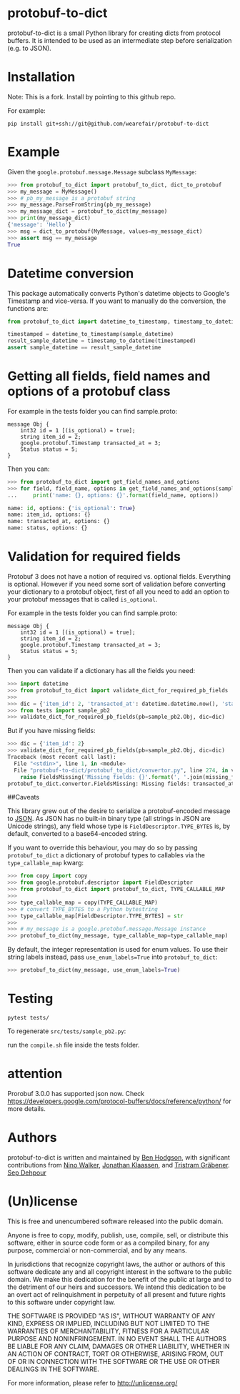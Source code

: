 # protobuf-to-dict

protobuf-to-dict is a small Python library for creating dicts from protocol
buffers. It is intended to be used as an intermediate step before
serialization (e.g. to JSON).

# Installation

Note: This is a fork. Install by pointing to this github repo.

For example:

`pip install git+ssh://git@github.com/wearefair/protobuf-to-dict`

# Example

Given the `google.protobuf.message.Message` subclass `MyMessage`:

```python
>>> from protobuf_to_dict import protobuf_to_dict, dict_to_protobuf
>>> my_message = MyMessage()
>>> # pb_my_message is a protobuf string
>>> my_message.ParseFromString(pb_my_message)
>>> my_message_dict = protobuf_to_dict(my_message)
>>> print(my_message_dict)
{'message': 'Hello'}
>>> msg = dict_to_protobuf(MyMessage, values=my_message_dict)
>>> assert msg == my_message
True
```

# Datetime conversion

This package automatically converts Python's datetime objects to Google's Timestamp and vice-versa.
If you want to manually do the conversion, the functions are:

```py
from protobuf_to_dict import datetime_to_timestamp, timestamp_to_datetime

timestamped = datetime_to_timestamp(sample_datetime)
result_sample_datetime = timestamp_to_datetime(timestamped)
assert sample_datetime == result_sample_datetime
```

# Getting all fields, field names and options of a protobuf class

For example in the tests folder you can find sample.proto:

```
message Obj {
    int32 id = 1 [(is_optional) = true];
    string item_id = 2;
    google.protobuf.Timestamp transacted_at = 3;
    Status status = 5;
}
```

Then you can:

```py
>>> from protobuf_to_dict import get_field_names_and_options
>>> for field, field_name, options in get_field_names_and_options(sample_pb2.Obj):
...     print('name: {}, options: {}'.format(field_name, options))

name: id, options: {'is_optional': True}
name: item_id, options: {}
name: transacted_at, options: {}
name: status, options: {}
```

# Validation for required fields

Protobuf 3 does not have a notion of required vs. optional fields. Everything is optional. However if you need some sort of validation before converting your dictionary to a protobuf object, first of all you need to add an option to your protobuf messages that is called `is_optional`.

For example in the tests folder you can find sample.proto:

```
message Obj {
    int32 id = 1 [(is_optional) = true];
    string item_id = 2;
    google.protobuf.Timestamp transacted_at = 3;
    Status status = 5;
}
```

Then you can validate if a dictionary has all the fields you need:

```py
>>> import datetime
>>> from protobuf_to_dict import validate_dict_for_required_pb_fields
>>>
>>> dic = {'item_id': 2, 'transacted_at': datetime.datetime.now(), 'status':0}
>>> from tests import sample_pb2
>>> validate_dict_for_required_pb_fields(pb=sample_pb2.Obj, dic=dic)
```

But if you have missing fields:

```py
>>> dic = {'item_id': 2}
>>> validate_dict_for_required_pb_fields(pb=sample_pb2.Obj, dic=dic)
Traceback (most recent call last):
  File "<stdin>", line 1, in <module>
  File "protobuf-to-dict/protobuf_to_dict/convertor.py", line 274, in validate_dict_for_required_pb_fields
    raise FieldsMissing('Missing fields: {}'.format(', '.join(missing_fields)))
protobuf_to_dict.convertor.FieldsMissing: Missing fields: transacted_at, status
````

##Caveats

This library grew out of the desire to serialize a protobuf-encoded message to
[JSON](http://json.org/). As JSON has no built-in binary type (all strings in
JSON are Unicode strings), any field whose type is
`FieldDescriptor.TYPE_BYTES` is, by default, converted to a base64-encoded
string.

If you want to override this behaviour, you may do so by passing
`protobuf_to_dict` a dictionary of protobuf types to callables via the
`type_callable_map` kwarg:

```python
>>> from copy import copy
>>> from google.protobuf.descriptor import FieldDescriptor
>>> from protobuf_to_dict import protobuf_to_dict, TYPE_CALLABLE_MAP
>>>
>>> type_callable_map = copy(TYPE_CALLABLE_MAP)
>>> # convert TYPE_BYTES to a Python bytestring
>>> type_callable_map[FieldDescriptor.TYPE_BYTES] = str
>>>
>>> # my_message is a google.protobuf.message.Message instance
>>> protobuf_to_dict(my_message, type_callable_map=type_callable_map)
```

By default, the integer representation is used for enum values. To use their
string labels instead, pass `use_enum_labels=True` into `protobuf_to_dict`:

```python
>>> protobuf_to_dict(my_message, use_enum_labels=True)
```

# Testing

`pytest tests/`

To regenerate `src/tests/sample_pb2.py`:

run the `compile.sh` file inside the tests folder.

# attention
Prorobuf 3.0.0 has supported json now.
Check https://developers.google.com/protocol-buffers/docs/reference/python/ for more details.


# Authors

protobuf-to-dict is written and maintained by
[Ben Hodgson](http://benhodgson.com/), with significant contributions from
[Nino Walker](https://github.com/ninowalker),
[Jonathan Klaassen](https://github.com/jaklaassen), and
[Tristram Gräbener](http://blog.tristramg.eu/).
[Sep Dehpour](http://zepworks.com)

# (Un)license

This is free and unencumbered software released into the public domain.

Anyone is free to copy, modify, publish, use, compile, sell, or distribute
this software, either in source code form or as a compiled binary, for any
purpose, commercial or non-commercial, and by any means.

In jurisdictions that recognize copyright laws, the author or authors of this
software dedicate any and all copyright interest in the software to the public
domain. We make this dedication for the benefit of the public at large and to
the detriment of our heirs and successors. We intend this dedication to be an
overt act of relinquishment in perpetuity of all present and future rights to
this software under copyright law.

THE SOFTWARE IS PROVIDED "AS IS", WITHOUT WARRANTY OF ANY KIND, EXPRESS OR
IMPLIED, INCLUDING BUT NOT LIMITED TO THE WARRANTIES OF MERCHANTABILITY,
FITNESS FOR A PARTICULAR PURPOSE AND NONINFRINGEMENT. IN NO EVENT SHALL THE
AUTHORS BE LIABLE FOR ANY CLAIM, DAMAGES OR OTHER LIABILITY, WHETHER IN AN
ACTION OF CONTRACT, TORT OR OTHERWISE, ARISING FROM, OUT OF OR IN CONNECTION
WITH THE SOFTWARE OR THE USE OR OTHER DEALINGS IN THE SOFTWARE.

For more information, please refer to <http://unlicense.org/>
